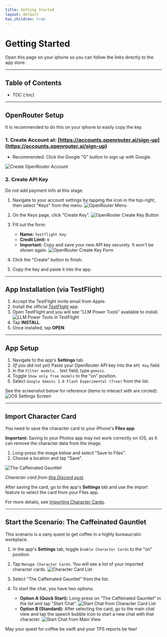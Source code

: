 ```yaml
---
title: Getting Started
layout: default
has_children: true
---
```


# Getting Started

Open this page on your iphone so you can follow the links directly to the app store.

---
## Table of Contents
* TOC
{:toc}

---
## OpenRouter Setup

It is recommended to do this on your iphone to easily copy the key.

### 1. Create Account at: [https://accounts.openrouter.ai/sign-up](https://accounts.openrouter.ai/sign-up)
*   Recommended: Click the Google "G" button to sign up with Google.

![Create OpenRouter Account](assets/openrouter-create-account.jpeg)

### 2. Create API Key

Do not add payment info at this stage.

1.  Navigate to your account settings by tapping the icon in the top-right, then select "Keys" from the menu.
    ![OpenRouter Menu](assets/openrouter-menu.jpeg)

2.  On the Keys page, click "Create Key".
    ![OpenRouter Create Key Button](assets/openrouter-create-key-button.jpeg)

3.  Fill out the form:
    *   **Name:** `Testflight Key`
    *   **Credit Limit:** `0`
    *   **Important:** Copy and save your new API key securely. It won't be shown again.
    ![OpenRouter Create Key Form](assets/openrouter-create-key-form.jpeg)

4.  Click the "Create" button to finish.
5.  Copy the key and paste it into the app.

---
## App Installation (via TestFlight)

1.  Accept the TestFlight invite email from Apple.
2.  Install the official [TestFlight](https://apps.apple.com/us/app/testflight/id899247664) app.
3.  Open TestFlight and you will see "LLM Power Tools" available to install.
    ![LLM Power Tools in TestFlight](assets/testflight-llm-power-tools-install.jpeg)
4.  Tap **INSTALL**.
5.  Once installed, tap **OPEN**.

---
## App Setup

1.  Navigate to the app's **Settings** tab.
2.  *(If you did not yet)* Paste your OpenRouter API key into the `API Key` field.
3.  In the `Filter models..` text field, type `gemini`.
4.  Toggle `Show only free models` to the "on" position.
5.  Select `Google Gemini 2.0 Flash Experimental (free)` from the list.

See the screenshot below for reference (items to interact with are circled):
![iOS Settings Screen](assets/ios-settings-20250608.png)

---
## Import Character Card

You need to save the character card to your iPhone's **Files app**.

**Important:** Saving to your Photos app may not work correctly on iOS, as it can remove the character data from the image.

1.  Long-press the image below and select "Save to Files".
2.  Choose a location and tap "Save".

![The Caffeinated Gauntlet](assets/The_Caffeinated_Gauntlet.png)

*Character card from [this Discord post](https://discord.com/channels/1100685673633153084/1378119188832321687).*

After saving the card, go to the app's **Settings** tab and use the import feature to select the card from your Files app.

For more details, see [Importing Character Cards](importing-character-cards.md).

---
## Start the Scenario: The Caffeinated Gauntlet

This scenario is a zany quest to get coffee in a highly bureaucratic workplace.

1.  In the app's **Settings** tab, toggle `Enable Character Cards` to the "on" position.
2.  Tap `Manage Character Cards`. You will see a list of your imported character cards.
    ![Character Card List](assets/app-character-cards-list.jpeg)

3.  Select "The Caffeinated Gauntlet" from the list.

4.  To start the chat, you have two options:
    *   **Option A (Quick Start):** Long-press on "The Caffeinated Gauntlet" in the list and tap "Start Chat".
        ![Start Chat from Character Card List](assets/app-startchat-tcg-hardpress.jpeg)
    *   **Option B (Standard):** After selecting the card, go to the main chat view and tap the speech bubble icon to start a new chat with that character.
        ![Start Chat from Main View](assets/app-startchat-tcg-editview-chatbubble.jpeg)

May your quest for coffee be swift and your TPS reports be few!
